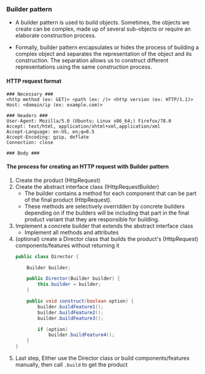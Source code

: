 ### Builder pattern

- A builder pattern is used to build objects. Sometimes, the objects we create can be complex, 
made up of several sub-objects or require an elaborate construction process.

- Formally, builder pattern encapsulates or hides the process of building a complex object and separates the 
representation of the object and its construction. The separation allows us to construct different 
representations using the same construction process.

#### HTTP request format
```
### Necessary ###
<http method (ex: GET)> <path (ex: /)> <http version (ex: HTTP/1.1)>
Host: <domain/ip (ex: example.com)>

### Headers ###
User-Agent: Mozilla/5.0 (Ubuntu; Linux x86_64;) Firefox/78.0
Accept: text/html, application/xhtml+xml,application/xml
Accept-Language: en-US, en;q=0.5
Accept-Encoding: gzip, deflate
Connection: close

### Body ###
```

#### The process for creating an HTTP request with Builder pattern

1.  Create the product (HttpRequest)
2.  Create the abstract interface class (IHttpRequestBuilder)
    - The builder contains a method for each component that can be part of the final product (HttpRequest). 
    - These methods are selectively overridden by concrete builders depending on if the builders will be including that part in the final product variant that they are responsible for building.
3.  Implement a concrete builder that extends the abstract interface class
    - Implement all methods and attributes
4.  (optional) create a Director class that builds the product's (HttpRequest) components/features without returning it
    ```java
    public class Director {
    
        Builder builder;
    
        public Director(Builder builder) {
            this.builder = builder;
        }
    
        public void construct(boolean option) {
            builder.buildFeature1();
            builder.buildFeature2();
            builder.buildFeature3();
    
            if (option)
                builder.buildFeature4();
        }
    }
    ```
5.  Last step, Either use the Director class or build components/features manually, then call `.build` to get the product